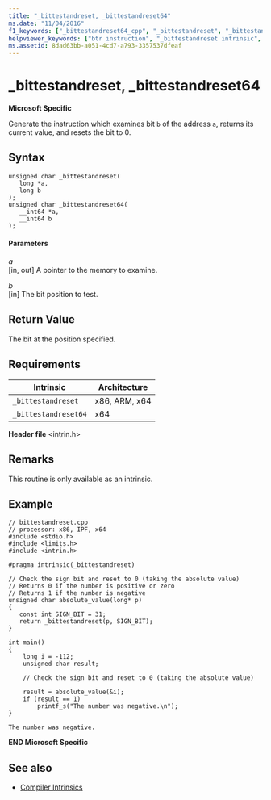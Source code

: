 ```yaml
---
title: "_bittestandreset, _bittestandreset64"
ms.date: "11/04/2016"
f1_keywords: ["_bittestandreset64_cpp", "_bittestandreset", "_bittestandreset_cpp", "_bittestandreset64"]
helpviewer_keywords: ["btr instruction", "_bittestandreset intrinsic", "_bittestandreset64 intrinsic"]
ms.assetid: 8dad63bb-a051-4cd7-a793-3357537dfeaf
---
```

# _bittestandreset, _bittestandreset64

**Microsoft Specific**

Generate the instruction which examines bit `b` of the address `a`, returns its current value, and resets the bit to 0.

## Syntax

```
unsigned char _bittestandreset(
   long *a,
   long b
);
unsigned char _bittestandreset64(
   __int64 *a,
   __int64 b
);
```

#### Parameters

*a*<br/>
[in, out] A pointer to the memory to examine.

*b*<br/>
[in] The bit position to test.

## Return Value

The bit at the position specified.

## Requirements

|Intrinsic|Architecture|
|---------------|------------------|
|`_bittestandreset`|x86, ARM, x64|
|`_bittestandreset64`|x64|

**Header file** \<intrin.h>

## Remarks

This routine is only available as an intrinsic.

## Example

```
// bittestandreset.cpp
// processor: x86, IPF, x64
#include <stdio.h>
#include <limits.h>
#include <intrin.h>

#pragma intrinsic(_bittestandreset)

// Check the sign bit and reset to 0 (taking the absolute value)
// Returns 0 if the number is positive or zero
// Returns 1 if the number is negative
unsigned char absolute_value(long* p)
{
   const int SIGN_BIT = 31;
   return _bittestandreset(p, SIGN_BIT);
}

int main()
{
    long i = -112;
    unsigned char result;

    // Check the sign bit and reset to 0 (taking the absolute value)

    result = absolute_value(&i);
    if (result == 1)
        printf_s("The number was negative.\n");
}
```

```Output
The number was negative.
```

**END Microsoft Specific**

## See also

- [Compiler Intrinsics](../intrinsics/compiler-intrinsics.md)
